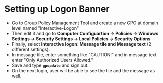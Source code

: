 # Setting up Logon Banner

- Go to Group Policy Management Tool and create a new GPO at domain level named "Interactive-Logon"
- Then edit it and go to **Computer Configuartion -> Policies -> Windows Settings -> Security Settings -> Local Policies -> Security Options**
- Finally, select **Interactive logon: Message tile and Message text** (2 different settings).
- In message tile, enter something like "CAUTION!" and in message text enter "Only Authorized Users Allowed."
- Save and type **`gpupdate`** and sign out.
- On the next login, user will be able to see the tile and the message as well.
